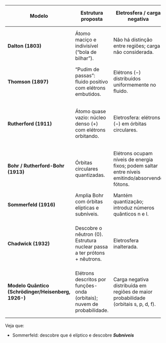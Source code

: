
|Modelo|Estrutura proposta|Eletrosfera / carga negativa|Núcleo (prótons + nêutrons)|Principais propriedades & evidências|
|---|---|---|---|---|
|**Dalton (1803)**|Átomo maciço e indivisível (“bola de bilhar”).|Não há distinção entre regiões; carga não considerada.|Núcleo não concebido.|Explica leis ponderais (massa constante, proporções definidas).|
|**Thomson (1897)**|“Pudim de passas”: fluido positivo com elétrons embutidos.|Elétrons (−) distribuídos uniformemente no fluido.|Ainda inexistente; carga positiva difusa.|Descoberta do elétron com tubos de raios catódicos.|
|**Rutherford (1911)**|Átomo quase vazio: núcleo denso (+) com elétrons orbitando.|Eletrosfera: elétrons (−) em órbitas circulares.|Núcleo muito pequeno, contendo toda a carga positiva (prótons).|Experimento da lâmina de ouro (desvio de partículas α).|
|**Bohr / Rutherford-Bohr (1913)**|Órbitas circulares quantizadas.|Elétrons ocupam níveis de energia fixos; podem saltar entre níveis emitindo/absorvendo fótons.|Mesmo núcleo de Rutherford (apenas prótons).|Explica espectro do hidrogênio (linhas discretas).|
|**Sommerfeld (1916)**|Amplia Bohr com órbitas elípticas e subníveis.|Mantém quantização; introduz números quânticos n e l.|Núcleo não alterado.|Justifica desdobramentos finos em espectros atômicos.|
|**Chadwick (1932)**|Descobre o nêutron (0). Estrutura nuclear passa a ter prótons + nêutrons.|Eletrosfera inalterada.|Núcleo: prótons (+) e nêutrons (0) coesos pela força nuclear forte.|Explica estabilidade nuclear de núcleos pesados.|
|**Modelo Quântico (Schrödinger/Heisenberg, 1926-)**|Elétrons descritos por funções-onda (orbitais); nuvem de probabilidade.|Carga negativa distribuída em regiões de maior probabilidade (orbitais s, p, d, f).|Núcleo com prótons + nêutrons; papel central na massa do átomo.|Introduz números quânticos n, l, m_l, m_s; fundamenta a Tabela Periódica e ligações químicas.|
Veja que:
- Sommerfeld: descobre que é elíptico e descobre ***Subníveis***